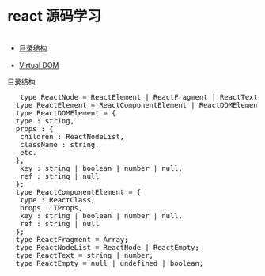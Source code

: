 <h1>react 源码学习</h1>
<ul>
  <li><a href="#1">目录结构</a></li>
  <li><a href="#2">Virtual DOM</a></li>
</ul>

<div id="1">目录结构</div>



<div id="2">
  <pre>
   type ReactNode = ReactElement | ReactFragment | ReactText;
  type ReactElement = ReactComponentElement | ReactDOMElement;
  type ReactDOMElement = {
  type : string,
  props : {
   children : ReactNodeList,
   className : string,
   etc.
  },
   key : string | boolean | number | null,
   ref : string | null
  };
  type ReactComponentElement<TProps> = {
   type : ReactClass<TProps>,
   props : TProps,
   key : string | boolean | number | null,
   ref : string | null
  };
  type ReactFragment = Array<ReactNode | ReactEmpty>;
  type ReactNodeList = ReactNode | ReactEmpty;
  type ReactText = string | number;
  type ReactEmpty = null | undefined | boolean;
  </pre>
</div>






























